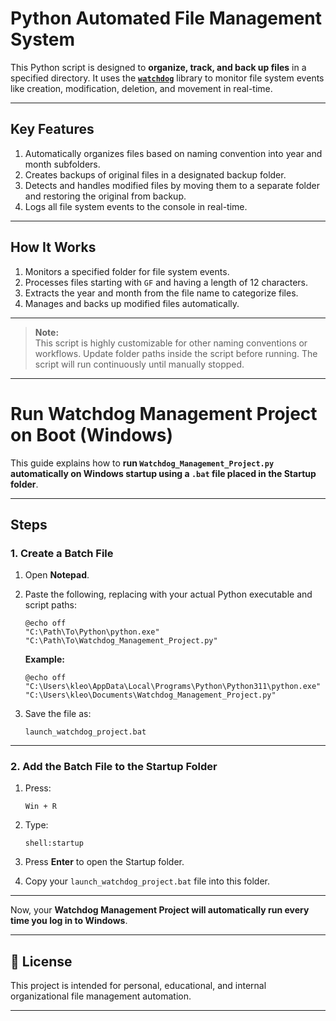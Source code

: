 # Python Automated File Management System

This Python script is designed to **organize, track, and back up files** in a specified directory. It uses the **[`watchdog`](https://pypi.org/project/watchdog/)** library to monitor file system events like creation, modification, deletion, and movement in real-time.

---

## Key Features

1. Automatically organizes files based on naming convention into year and month subfolders.  
2. Creates backups of original files in a designated backup folder.  
3. Detects and handles modified files by moving them to a separate folder and restoring the original from backup.  
4. Logs all file system events to the console in real-time.

---

## How It Works

1. Monitors a specified folder for file system events.
2. Processes files starting with `GF` and having a length of 12 characters.
3. Extracts the year and month from the file name to categorize files.
4. Manages and backs up modified files automatically.

---

> **Note:**  
This script is highly customizable for other naming conventions or workflows. Update folder paths inside the script before running. The script will run continuously until manually stopped.

---

# Run Watchdog Management Project on Boot (Windows)

This guide explains how to **run `Watchdog_Management_Project.py` automatically on Windows startup using a `.bat` file placed in the Startup folder**.

---

## Steps

### 1️. Create a Batch File

1. Open **Notepad**.
2. Paste the following, replacing with your actual Python executable and script paths:

    ```batch
    @echo off
    "C:\Path\To\Python\python.exe" "C:\Path\To\Watchdog_Management_Project.py"
    ```

    **Example:**

    ```batch
    @echo off
    "C:\Users\kleo\AppData\Local\Programs\Python\Python311\python.exe" "C:\Users\kleo\Documents\Watchdog_Management_Project.py"
    ```

3. Save the file as:

    ```
    launch_watchdog_project.bat
    ```

---

### 2️. Add the Batch File to the Startup Folder

1. Press:

    ```
    Win + R
    ```

2. Type:

    ```
    shell:startup
    ```

3. Press **Enter** to open the Startup folder.

4. Copy your `launch_watchdog_project.bat` file into this folder.

---

Now, your **Watchdog Management Project will automatically run every time you log in to Windows**.

---


## 📜 License

This project is intended for personal, educational, and internal organizational file management automation.

---
